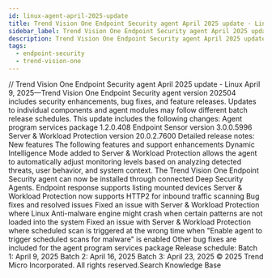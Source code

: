 ```yaml
---
id: linux-agent-april-2025-update
title: Trend Vision One Endpoint Security agent April 2025 update - Linux
sidebar_label: Trend Vision One Endpoint Security agent April 2025 update - Linux
description: Trend Vision One Endpoint Security agent April 2025 update - Linux
tags:
  - endpoint-security
  - trend-vision-one
---
```


/*<![CDATA[*/ $('#title').html($('meta[name=map-description]').attr('content')); /*]]>*/ Trend Vision One Endpoint Security agent April 2025 update - Linux April 9, 2025—Trend Vision One Endpoint Security agent version 202504 includes security enhancements, bug fixes, and feature releases. Updates to individual components and agent modules may follow different batch release schedules. This update includes the following changes: Agent program services package 1.2.0.408 Endpoint Sensor version 3.0.0.5996 Server & Workload Protection version 20.0.2.7600 Detailed release notes: New features The following features and support enhancements Dynamic Intelligence Mode added to Server & Workload Protection allows the agent to automatically adjust monitoring levels based on analyzing detected threats, user behavior, and system context. The Trend Vision One Endpoint Security agent can now be installed through connected Deep Security Agents. Endpoint response supports listing mounted devices Server & Workload Protection now supports HTTP2 for inbound traffic scanning Bug fixes and resolved issues Fixed an issue with Server & Workload Protection where Linux Anti-malware engine might crash when certain patterns are not loaded into the system Fixed an issue with Server & Workload Protection where scheduled scan is triggered at the wrong time when "Enable agent to trigger scheduled scans for malware" is enabled Other bug fixes are included for the agent program services package Release schedule: Batch 1: April 9, 2025 Batch 2: April 16, 2025 Batch 3: April 23, 2025 © 2025 Trend Micro Incorporated. All rights reserved.Search Knowledge Base